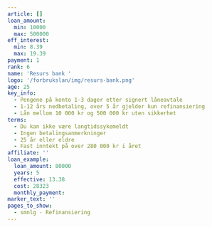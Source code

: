 ```yaml
---
article: []
loan_amount:
  min: 10000
  max: 500000
eff_interest:
  min: 8.39
  max: 19.39
payment: 1
rank: 6
name: 'Resurs bank '
logo: '/forbrukslan/img/resurs-bank.png'
age: 25
key_info:
  - Pengene på konto 1-3 dager etter signert låneavtale
  - 1-12 års nedbetaling, over 5 år gjelder kun refinansiering
  - Lån mellom 10 000 kr og 500 000 kr uten sikkerhet
terms:
  - Du kan ikke være langtidssykemeldt
  - Ingen betalingsanmerkninger
  - 25 år eller eldre
  - Fast inntekt på over 280 000 kr i året
affiliate: ''
loan_example:
  loan_amount: 80000
  years: 5
  effective: 13.38
  cost: 28323
  monthly_payment:
marker_text: ''
pages_to_show:
  - smnlg - Refinansiering
---
```

